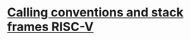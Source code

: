 # [Calling conventions and stack frames RISC-V](https://pdos.csail.mit.edu/6.828/2020/lec/l-riscv.txt)